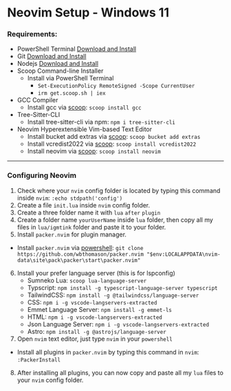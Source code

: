 # Neovim Setup - Windows 11

### Requirements:
- PowerShell Terminal [Download and Install](https://apps.microsoft.com/store/detail/powershell/9MZ1SNWT0N5D?hl=en-ph&gl=ph)
- Git [Download and Install](https://git-scm.com/download/win)
- Nodejs [Download and Install](https://nodejs.org/en/download/)
- Scoop Command-line Installer
  - Install via PowerShell Terminal
    - `Set-ExecutionPolicy RemoteSigned -Scope CurrentUser`
    - `irm get.scoop.sh | iex`
- GCC Compiler
  - Install gcc via [scoop](https://scoop.sh/): `scoop install gcc`
- Tree-Sitter-CLI
  - Install tree-sitter-cli via npm: `npm i tree-sitter-cli`
- Neovim Hyperextensible Vim-based Text Editor
  - Install bucket add extras via [scoop](https://scoop.sh/): `scoop bucket add extras`
  - Install vcredist2022 via [scoop](https://scoop.sh/): `scoop install vcredist2022`
  - Install neovim via [scoop](https://scoop.sh/): `scoop install neovim`

***

### Configuring Neovim
1. Check where your `nvim` config folder is located by typing this command inside `nvim`: `:echo stdpath('config')`
2. Create a file `init.lua` inside `nvim` config folder.
3. Create a three folder name it with `lua` `after` `plugin`
4. Create a folder name `yourUserName` inside `lua` folder, then copy all my files in `lua/igmtink` folder and paste it to your folder.
5. Install `packer.nvim` for plugin manager.
  - Install `packer.nvim` via [powershell](https://apps.microsoft.com/store/detail/powershell/9MZ1SNWT0N5D?hl=en-ph&gl=ph): `git clone https://github.com/wbthomason/packer.nvim "$env:LOCALAPPDATA\nvim-data\site\pack\packer\start\packer.nvim"`
6. Install your prefer language server (this is for lspconfig)
    - Sumneko Lua: `scoop lua-language-server`
    - Typscript: `npm install -g typescript-language-server typescript`
    - TailwindCSS: `npm install -g @tailwindcss/language-server`
    - CSS: `npm i -g vscode-langservers-extracted`
    - Emmet Language Server: `npm install -g emmet-ls`
    - HTML: `npm i -g vscode-langservers-extracted`
    - Json Language Server: `npm i -g vscode-langservers-extracted`
    - Astro: `npm install -g @astrojs/language-server`
7. Open `nvim` text editor, just type `nvim` in your `powershell`
  - Install all plugins in `packer.nvim` by typing this command in `nvim`: `:PackerInstall`
8. After installing all plugins, you can now copy and paste all my `lua` files to your `nvim` config folder.
